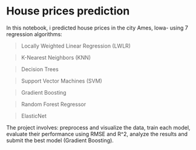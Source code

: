 # House prices prediction
In this notebook, i predicted house prices in the city Ames, lowa- using 7 regression algorithms: <br>
>Locally Weighted Linear Regression (LWLR)<br>

>K-Nearest Neighbors (KNN)<br>

>Decision Trees<br>

>Support Vector Machines (SVM)<br>

>Gradient Boosting

>Random Forest Regressor

>ElasticNet

The project involves: 
preprocess and visualize the data, train each model, evaluate their performance using RMSE and R^2, analyze the results and submit the best model (Gradient Boosting).
